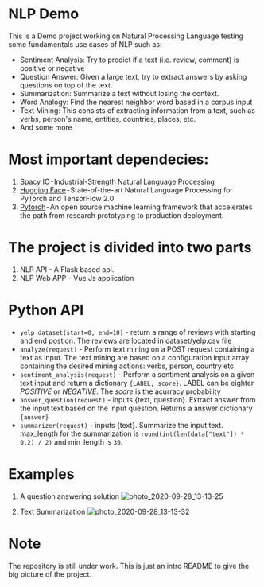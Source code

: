 # NLP Demo

This is a Demo project working on Natural Processing Language testing some fundamentals use cases of NLP such as:
  * Sentiment Analysis: Try to predict if a text (i.e. review, comment) is positive or negative
  * Question Answer: Given a large text, try to extract answers by asking questions on top of the text.
  * Summarization: Summarize a text without losing the context.
  * Word Analogy: Find the nearest neighbor word based in a corpus input
  * Text Mining: This consists of extracting information from a text, such as verbs, person's name, entities, countries, places, etc.
  * And some more
  
# Most important dependecies:
1. [Spacy IO](https://spacy.io/) - Industrial-Strength Natural Language Processing
2. [Hugging Face](https://huggingface.co/) - State-of-the-art Natural Language Processing for PyTorch and TensorFlow 2.0
3. [Pytorch](https://pytorch.org/) - An open source machine learning framework that accelerates the path from research prototyping to production deployment.

# The project is divided into two parts
1. NLP API - A Flask based api.
2. NLP Web APP - Vue Js application


# Python API
 * ```yelp_dataset(start=0, end=10)``` - return a range of reviews with starting and end postion. The reviews are located in dataset/yelp.csv file
 * ```analyze(request)``` - Perform text mining on a POST request containing a text as input. The text mining are based on a configuration input array containing the desired mining actions: verbs, person, country etc
 * ```sentiment_analysis(request)``` - Perform a sentiment analysis on a given text input and return a dictionary ```{LABEL, score}```. LABEL can be eighter *POSITIVE* or *NEGATIVE*. The *score* is the acurracy probability
 * ```answer_question(request)``` - inputs {text, question}. Extract answer from the input text based on the input question. Returns a answer dictionary ```{answer}```
 * ```summarizer(request)``` - inputs {text}. Summarize the input text. max_length for the summarization is ```round(int(len(data["text"]) * 0.2) / 2)``` and min_length is ```30```. 

# Examples

1. A question answering solution
 ![photo_2020-09-28_13-13-25](https://user-images.githubusercontent.com/26607519/94431492-44ba2b00-018d-11eb-82f3-ad72a3348527.jpg)

2. Text Summarization
 ![photo_2020-09-28_13-13-32](https://user-images.githubusercontent.com/26607519/94431755-9a8ed300-018d-11eb-8efe-a263b0d913d6.jpg)


# Note
The repository is still under work. This is just an intro README to give the big picture of the project.
